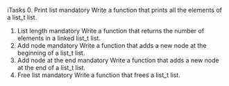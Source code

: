 iTasks
0. Print list
mandatory
Write a function that prints all the elements of a list_t list.
1. List length
mandatory
Write a function that returns the number of elements in a linked list_t list.
2. Add node
mandatory
Write a function that adds a new node at the beginning of a list_t list.
3. Add node at the end
mandatory
Write a function that adds a new node at the end of a list_t list.
4. Free list
mandatory
Write a function that frees a list_t list.
